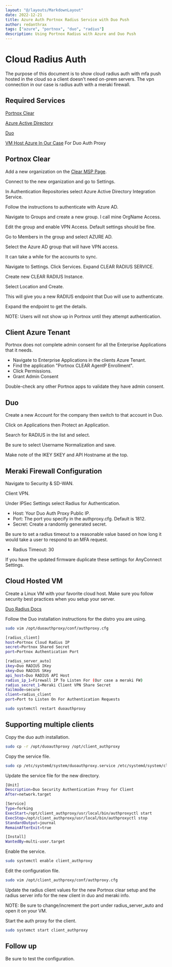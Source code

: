 ```yaml
---
layout: "@/layouts/MarkdownLayout"
date: 2022-12-21
title: Azure Auth Portnox Radius Service with Duo Push
author: redanthrax
tags: ["azure", "portnox", "duo", "radius"]
description: Using Portnox Radius with Azure and Duo Push
---
```


# Cloud Radius Auth

The purpose of this document is to show cloud radius auth with mfa push hosted
in the cloud so a client doesn't need on-prem servers. The vpn connection in
our case is radius auth with a meraki firewall.

## Required Services

[Portnox Clear](https://www.portnox.com/portnox-clear/)

[Azure Active Directory](https://portal.azure.com/)

[Duo](https://duo.com/)

[VM Host Azure In Our Case](https://portal.azure.com) For Duo Auth Proxy

## Portnox Clear

Add a new organization on the 
[Clear MSP Page](https://clear.portnox.com/msp/organizations).

Connect to the new organization and go to Settings.

In Authentication Repositories select Azure Active Directory Integration
Service.

Follow the instructions to authenticate with Azure AD.

Navigate to Groups and create a new group. I call mine OrgName Access.

Edit the group and enable VPN Access. Default settings should be fine.

Go to Members in the group and select AZURE AD.

Select the Azure AD group that will have VPN access.

It can take a while for the accounts to sync.

Navigate to Settings. Click Services. Expand CLEAR RADIUS SERVICE.

Create new CLEAR RADIUS Instance.

Select Location and Create.

This will give you a new RADIUS endpoint that Duo will use to authenticate.

Expand the endpoint to get the details.

NOTE: Users will not show up in Portnox until they attempt authentication.

## Client Azure Tenant

Portnox does not complete admin consent for all the Enterprise Applications
that it needs.

- Navigate to Enterprise Applications in the clients Azure Tenant.
- Find the application "Portnox CLEAR AgentP Enrollment".
- Click Permissions.
- Grant Admin Consent

Double-check any other Portnox apps to validate they have admin consent.

## Duo

Create a new Account for the company then switch to that account in Duo.

Click on Applications then Protect an Application.

Search for RADIUS in the list and select.

Be sure to select Username Normalization and save.

Make note of the IKEY SKEY and API Hostname at the top.

## Meraki Firewall Configuration

Navigate to Security & SD-WAN.

Client VPN.

Under IPSec Settings select Radius for Authentication.

- Host: Your Duo Auth Proxy Public IP.
- Port: The port you specify in the authproxy.cfg. Default is 1812.
- Secret: Create a randomly generated secret.

Be sure to set a radius timeout to a reasonable value based on how long it would
take a user to respond to an MFA request.

- Radius Timeout: 30

If you have the updated firmware duplicate these settings for AnyConnect Settings.

## Cloud Hosted VM

Create a Linux VM with your favorite cloud host. Make sure you follow security 
best practices when you setup your server.

[Duo Radius Docs](https://duo.com/docs/radius)

Follow the Duo installation instructions for the distro you are using.
```bash
sudo vim /opt/duoauthproxy/conf/authproxy.cfg
```
```bash
[radius_client]
host=Portnox Cloud Radius IP
secret=Portnox Shared Secret
port=Portnox Authentication Port

[radius_server_auto]
ikey=Duo RADIUS IKey
skey=Duo RADIUS SKey
api_host=Duo RADIUS API Host
radius_ip_1=Firewall IP To Listen For (Our case a meraki FW)
radius_secret_1=Meraki Client VPN Share Secret
failmode=secure
client=radius_client
port=Port to Listen On For Authentication Requests
```
```bash
sudo systemctl restart duoauthproxy
```
## Supporting multiple clients

Copy the duo auth installation.
```bash
sudo cp -r /opt/duoauthproxy /opt/client_authproxy
```
Copy the service file.
```bash
sudo cp /etc/systemd/system/duoauthproxy.service /etc/systemd/system/client_authproxy.service
```
Update the service file for the new directory.
```bash
[Unit]
Description=Duo Security Authentication Proxy for Client
After=network.target

[Service]
Type=forking
ExecStart=/opt/client_authproxy/usr/local/bin/authproxyctl start
ExecStop=/opt/client_authproxy/usr/local/bin/authproxyctl stop
StandardOutput=journal
RemainAfterExit=true

[Install]
WantedBy=multi-user.target
```
Enable the service.
```bash
sudo systemctl enable client_authproxy
```
Edit the configuration file.
```bash
sudo vim /opt/client_authproxy/conf/authproxy.cfg
```
Update the radius client values for the new Portnox clear setup and the radius
server info for the new client in duo and meraki info.

NOTE: Be sure to change/increment the port under radius_server_auto and open
it on your VM.

Start the auth proxy for the client.
```bash
sudo systemct start client_authproxy
```
## Follow up

Be sure to test the configuration.
